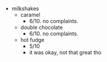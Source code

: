   * milkshakes
    * caramel
      * 6/10. no complaints.
    * double chocolate
      * 6/10. no complaints.
    * hot fudge
      * 5/10
      * it was okay, not that great tho
